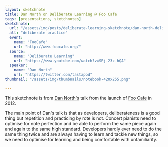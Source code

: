 ```yaml
---
layout: sketchnote
title: Dan North on Deliberate Learning @ Foo Cafe
tags: [presentations, sketchnotes]
sketchnote:
  url: "/assets/img/posts/deliberate-learning-sketchnote/dan-north-deliberate-learning.png"
  alt: "deliberate practice"
  event:
    name: "FooCafe"
    url: "http://www.foocafe.org/"
  source:
    name: "Deliberate Learning"
    url: "https://www.youtube.com/watch?v=SPj-23z-hQA"
  speaker:
    name: "Dan North"
    url: "https://twitter.com/tastapod"
thumbnail: "/assets/img/thumbnails/notebook-420x255.png"

---
```


This sketchnote is from <a href="https://twitter.com/tastapod">Dan North's</a> talk
from the launch of <a href="http://www.foocafe.org/">Foo Cafe</a> in 2012.

The main point of Dan's talk is that as developers, deliberateness is a
good thing but repetition and practicing by rote is not. Concert pianists need to optimise
for note perfection and be able to perform the same piece again and again to the same high
standard. Developers hardly ever need to do the same thing twice and are always having to
learn and tackle new things, so we need to optimise for learning and being comfortable
with unfamiliarity.
